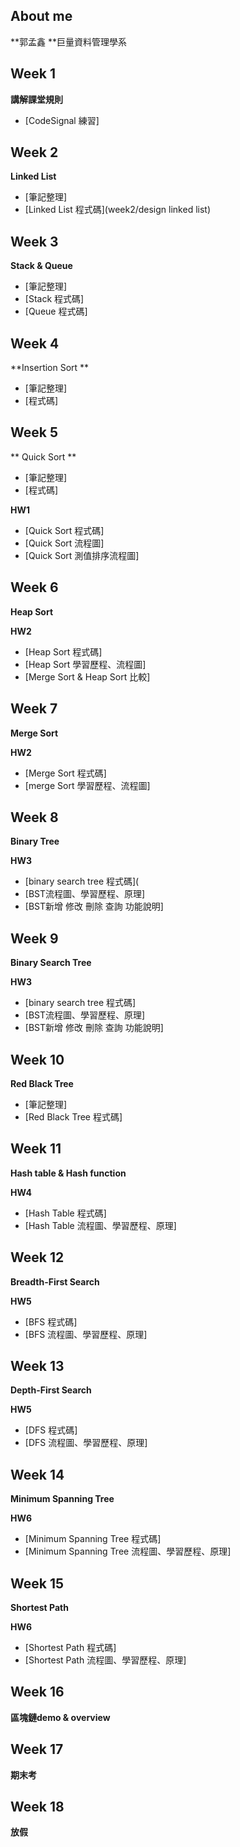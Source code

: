 About me
---------
**郭孟鑫 
**巨量資料管理學系


Week 1
---------
**講解課堂規則**

* [CodeSignal 練習]


Week 2
---------
**Linked List**
* [筆記整理]
* [Linked List 程式碼](week2/design linked list)


Week 3
--------
**Stack & Queue**
* [筆記整理]
* [Stack 程式碼]
* [Queue 程式碼]


Week 4
---------

**Insertion Sort **
* [筆記整理]
* [程式碼]


Week 5
---------

** Quick Sort **
* [筆記整理]
* [程式碼]


**HW1**
* [Quick Sort 程式碼]
* [Quick Sort 流程圖]
* [Quick Sort 測值排序流程圖]





Week 6
---------
**Heap Sort**

**HW2**
* [Heap Sort 程式碼]
* [Heap Sort 學習歷程、流程圖]
* [Merge Sort & Heap Sort 比較]


Week 7 
-------
**Merge Sort**

**HW2**
* [Merge Sort 程式碼]
* [merge Sort 學習歷程、流程圖]


Week 8 
---------
**Binary Tree**

**HW3**
* [binary search tree 程式碼](
* [BST流程圖、學習歷程、原理]
* [BST新增 修改 刪除 查詢 功能說明]


Week 9 
---------
**Binary Search Tree**

**HW3**
* [binary search tree 程式碼]
* [BST流程圖、學習歷程、原理]
* [BST新增 修改 刪除 查詢 功能說明]

Week 10 
---------
**Red Black Tree**
* [筆記整理]
* [Red Black Tree 程式碼]


Week 11 
---------
**Hash table & Hash function**

**HW4**
* [Hash Table 程式碼]
* [Hash Table 流程圖、學習歷程、原理]


Week 12 
---------
**Breadth-First Search**

**HW5**
* [BFS 程式碼]
* [BFS 流程圖、學習歷程、原理]


Week 13 
---------
**Depth-First Search**

**HW5**
* [DFS 程式碼]
* [DFS 流程圖、學習歷程、原理]


Week 14 
---------
**Minimum Spanning Tree**

**HW6**
* [Minimum Spanning Tree 程式碼]
* [Minimum Spanning Tree 流程圖、學習歷程、原理]



Week 15 
---------
**Shortest Path**

**HW6**
* [Shortest Path 程式碼]
* [Shortest Path 流程圖、學習歷程、原理]

Week 16
---------
**區塊鏈demo & overview**

Week 17
---------
**期末考**

Week 18
---------
**放假**


